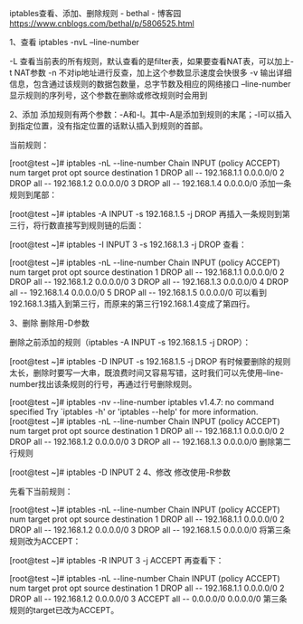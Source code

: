 iptables查看、添加、删除规则 - bethal - 博客园 https://www.cnblogs.com/bethal/p/5806525.html

1、查看
iptables -nvL –line-number

-L 查看当前表的所有规则，默认查看的是filter表，如果要查看NAT表，可以加上-t NAT参数
-n 不对ip地址进行反查，加上这个参数显示速度会快很多
-v 输出详细信息，包含通过该规则的数据包数量，总字节数及相应的网络接口
–line-number 显示规则的序列号，这个参数在删除或修改规则时会用到

2、添加
添加规则有两个参数：-A和-I。其中-A是添加到规则的末尾；-I可以插入到指定位置，没有指定位置的话默认插入到规则的首部。

当前规则：

[root@test ~]# iptables -nL --line-number
Chain INPUT (policy ACCEPT)
num  target     prot opt source               destination
1    DROP       all  --  192.168.1.1          0.0.0.0/0
2    DROP       all  --  192.168.1.2          0.0.0.0/0
3    DROP       all  --  192.168.1.4          0.0.0.0/0
添加一条规则到尾部：

[root@test ~]# iptables -A INPUT -s 192.168.1.5 -j DROP
再插入一条规则到第三行，将行数直接写到规则链的后面：

[root@test ~]# iptables -I INPUT 3 -s 192.168.1.3 -j DROP
查看：

[root@test ~]# iptables -nL --line-number
Chain INPUT (policy ACCEPT)
num  target     prot opt source               destination
1    DROP       all  --  192.168.1.1          0.0.0.0/0
2    DROP       all  --  192.168.1.2          0.0.0.0/0
3    DROP       all  --  192.168.1.3          0.0.0.0/0
4    DROP       all  --  192.168.1.4          0.0.0.0/0
5    DROP       all  --  192.168.1.5          0.0.0.0/0
可以看到192.168.1.3插入到第三行，而原来的第三行192.168.1.4变成了第四行。

3、删除
删除用-D参数

删除之前添加的规则（iptables -A INPUT -s 192.168.1.5 -j DROP）：

[root@test ~]# iptables -D INPUT -s 192.168.1.5 -j DROP
有时候要删除的规则太长，删除时要写一大串，既浪费时间又容易写错，这时我们可以先使用–line-number找出该条规则的行号，再通过行号删除规则。

[root@test ~]# iptables -nv --line-number
iptables v1.4.7: no command specified
Try `iptables -h' or 'iptables --help' for more information.
[root@test ~]# iptables -nL --line-number
Chain INPUT (policy ACCEPT)
num  target     prot opt source               destination
1    DROP       all  --  192.168.1.1          0.0.0.0/0
2    DROP       all  --  192.168.1.2          0.0.0.0/0
3    DROP       all  --  192.168.1.3          0.0.0.0/0
删除第二行规则

[root@test ~]# iptables -D INPUT 2
4、修改
修改使用-R参数

先看下当前规则：

[root@test ~]# iptables -nL --line-number
Chain INPUT (policy ACCEPT)
num  target     prot opt source               destination
1    DROP       all  --  192.168.1.1          0.0.0.0/0
2    DROP       all  --  192.168.1.2          0.0.0.0/0
3    DROP       all  --  192.168.1.5          0.0.0.0/0
将第三条规则改为ACCEPT：

[root@test ~]# iptables -R INPUT 3 -j ACCEPT
再查看下：

[root@test ~]# iptables -nL --line-number
Chain INPUT (policy ACCEPT)
num  target     prot opt source               destination
1    DROP       all  --  192.168.1.1          0.0.0.0/0
2    DROP       all  --  192.168.1.2          0.0.0.0/0
3    ACCEPT     all  --  0.0.0.0/0            0.0.0.0/0
第三条规则的target已改为ACCEPT。
